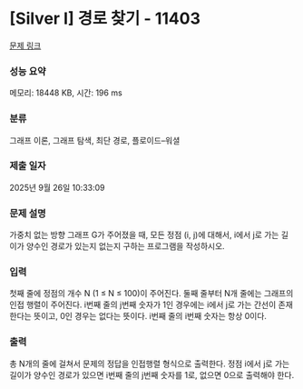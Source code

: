 # [Silver I] 경로 찾기 - 11403 

[문제 링크](https://www.acmicpc.net/problem/11403) 

### 성능 요약

메모리: 18448 KB, 시간: 196 ms

### 분류

그래프 이론, 그래프 탐색, 최단 경로, 플로이드–워셜

### 제출 일자

2025년 9월 26일 10:33:09

### 문제 설명

<p>가중치 없는 방향 그래프 G가 주어졌을 때, 모든 정점 (i, j)에 대해서, i에서 j로 가는 길이가 양수인 경로가 있는지 없는지 구하는 프로그램을 작성하시오.</p>

### 입력 

 <p>첫째 줄에 정점의 개수 N (1 ≤ N ≤ 100)이 주어진다. 둘째 줄부터 N개 줄에는 그래프의 인접 행렬이 주어진다. i번째 줄의 j번째 숫자가 1인 경우에는 i에서 j로 가는 간선이 존재한다는 뜻이고, 0인 경우는 없다는 뜻이다. i번째 줄의 i번째 숫자는 항상 0이다.</p>

### 출력 

 <p>총 N개의 줄에 걸쳐서 문제의 정답을 인접행렬 형식으로 출력한다. 정점 i에서 j로 가는 길이가 양수인 경로가 있으면 i번째 줄의 j번째 숫자를 1로, 없으면 0으로 출력해야 한다.</p>


